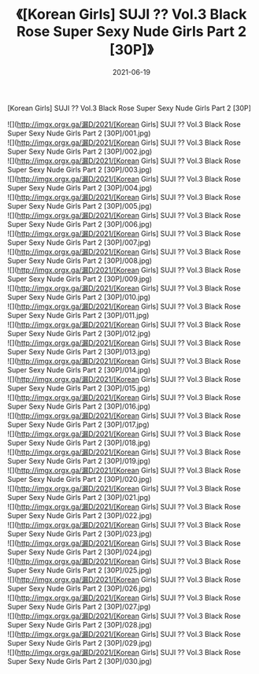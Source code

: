 ﻿---
layout: post
title:  《[Korean Girls] SUJI ?? Vol.3 Black Rose Super Sexy Nude Girls Part 2 [30P]》
date:   2021-06-19
img: http://imgx.orgx.ga/漏D/2021/[Korean Girls] SUJI ?? Vol.3 Black Rose Super Sexy Nude Girls Part 2 [30P]/000.jpg
categories: [美女, 清纯, 唯美]
---

[Korean Girls] SUJI ?? Vol.3 Black Rose Super Sexy Nude Girls Part 2 [30P]

  ![](http://imgx.orgx.ga/漏D/2021/[Korean Girls] SUJI ?? Vol.3 Black Rose Super Sexy Nude Girls Part 2 [30P]/001.jpg) <br> ![](http://imgx.orgx.ga/漏D/2021/[Korean Girls] SUJI ?? Vol.3 Black Rose Super Sexy Nude Girls Part 2 [30P]/002.jpg) <br> ![](http://imgx.orgx.ga/漏D/2021/[Korean Girls] SUJI ?? Vol.3 Black Rose Super Sexy Nude Girls Part 2 [30P]/003.jpg) <br> ![](http://imgx.orgx.ga/漏D/2021/[Korean Girls] SUJI ?? Vol.3 Black Rose Super Sexy Nude Girls Part 2 [30P]/004.jpg) <br> ![](http://imgx.orgx.ga/漏D/2021/[Korean Girls] SUJI ?? Vol.3 Black Rose Super Sexy Nude Girls Part 2 [30P]/005.jpg) <br> ![](http://imgx.orgx.ga/漏D/2021/[Korean Girls] SUJI ?? Vol.3 Black Rose Super Sexy Nude Girls Part 2 [30P]/006.jpg) <br> ![](http://imgx.orgx.ga/漏D/2021/[Korean Girls] SUJI ?? Vol.3 Black Rose Super Sexy Nude Girls Part 2 [30P]/007.jpg) <br> ![](http://imgx.orgx.ga/漏D/2021/[Korean Girls] SUJI ?? Vol.3 Black Rose Super Sexy Nude Girls Part 2 [30P]/008.jpg) <br> ![](http://imgx.orgx.ga/漏D/2021/[Korean Girls] SUJI ?? Vol.3 Black Rose Super Sexy Nude Girls Part 2 [30P]/009.jpg) <br> ![](http://imgx.orgx.ga/漏D/2021/[Korean Girls] SUJI ?? Vol.3 Black Rose Super Sexy Nude Girls Part 2 [30P]/010.jpg) <br> ![](http://imgx.orgx.ga/漏D/2021/[Korean Girls] SUJI ?? Vol.3 Black Rose Super Sexy Nude Girls Part 2 [30P]/011.jpg) <br> ![](http://imgx.orgx.ga/漏D/2021/[Korean Girls] SUJI ?? Vol.3 Black Rose Super Sexy Nude Girls Part 2 [30P]/012.jpg) <br> ![](http://imgx.orgx.ga/漏D/2021/[Korean Girls] SUJI ?? Vol.3 Black Rose Super Sexy Nude Girls Part 2 [30P]/013.jpg) <br> ![](http://imgx.orgx.ga/漏D/2021/[Korean Girls] SUJI ?? Vol.3 Black Rose Super Sexy Nude Girls Part 2 [30P]/014.jpg) <br> ![](http://imgx.orgx.ga/漏D/2021/[Korean Girls] SUJI ?? Vol.3 Black Rose Super Sexy Nude Girls Part 2 [30P]/015.jpg) <br> ![](http://imgx.orgx.ga/漏D/2021/[Korean Girls] SUJI ?? Vol.3 Black Rose Super Sexy Nude Girls Part 2 [30P]/016.jpg) <br> ![](http://imgx.orgx.ga/漏D/2021/[Korean Girls] SUJI ?? Vol.3 Black Rose Super Sexy Nude Girls Part 2 [30P]/017.jpg) <br> ![](http://imgx.orgx.ga/漏D/2021/[Korean Girls] SUJI ?? Vol.3 Black Rose Super Sexy Nude Girls Part 2 [30P]/018.jpg) <br> ![](http://imgx.orgx.ga/漏D/2021/[Korean Girls] SUJI ?? Vol.3 Black Rose Super Sexy Nude Girls Part 2 [30P]/019.jpg) <br> ![](http://imgx.orgx.ga/漏D/2021/[Korean Girls] SUJI ?? Vol.3 Black Rose Super Sexy Nude Girls Part 2 [30P]/020.jpg) <br> ![](http://imgx.orgx.ga/漏D/2021/[Korean Girls] SUJI ?? Vol.3 Black Rose Super Sexy Nude Girls Part 2 [30P]/021.jpg) <br> ![](http://imgx.orgx.ga/漏D/2021/[Korean Girls] SUJI ?? Vol.3 Black Rose Super Sexy Nude Girls Part 2 [30P]/022.jpg) <br> ![](http://imgx.orgx.ga/漏D/2021/[Korean Girls] SUJI ?? Vol.3 Black Rose Super Sexy Nude Girls Part 2 [30P]/023.jpg) <br> ![](http://imgx.orgx.ga/漏D/2021/[Korean Girls] SUJI ?? Vol.3 Black Rose Super Sexy Nude Girls Part 2 [30P]/024.jpg) <br> ![](http://imgx.orgx.ga/漏D/2021/[Korean Girls] SUJI ?? Vol.3 Black Rose Super Sexy Nude Girls Part 2 [30P]/025.jpg) <br> ![](http://imgx.orgx.ga/漏D/2021/[Korean Girls] SUJI ?? Vol.3 Black Rose Super Sexy Nude Girls Part 2 [30P]/026.jpg) <br> ![](http://imgx.orgx.ga/漏D/2021/[Korean Girls] SUJI ?? Vol.3 Black Rose Super Sexy Nude Girls Part 2 [30P]/027.jpg) <br> ![](http://imgx.orgx.ga/漏D/2021/[Korean Girls] SUJI ?? Vol.3 Black Rose Super Sexy Nude Girls Part 2 [30P]/028.jpg) <br> ![](http://imgx.orgx.ga/漏D/2021/[Korean Girls] SUJI ?? Vol.3 Black Rose Super Sexy Nude Girls Part 2 [30P]/029.jpg) <br> ![](http://imgx.orgx.ga/漏D/2021/[Korean Girls] SUJI ?? Vol.3 Black Rose Super Sexy Nude Girls Part 2 [30P]/030.jpg) <br>